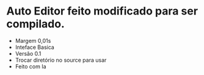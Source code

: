 # Auto Editor feito modificado para ser compilado.
- Margem 0,01s
- Inteface Basica
- Versão 0.1
- Trocar diretório no source para usar
- Feito com Ia 
